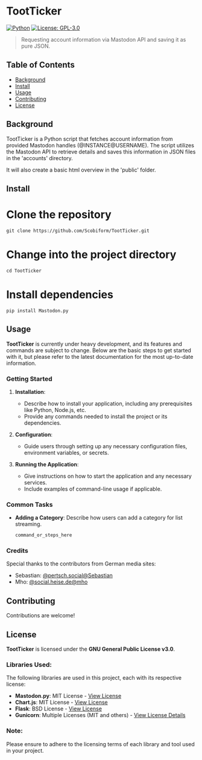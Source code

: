 # TootTicker

[![Python](https://img.shields.io/badge/Made%20with-Python-1f425f.svg)](https://www.python.org/)
[![License: GPL-3.0](https://img.shields.io/badge/License-GPL%203.0-blue.svg)](https://opensource.org/licenses/GPL-3.0)

> Requesting account information via Mastodon API and saving it as pure JSON.

## Table of Contents

- [Background](#background)
- [Install](#install)
- [Usage](#usage)
- [Contributing](#contributing)
- [License](#license)

## Background

TootTicker is a Python script that fetches account information from provided Mastodon handles (@INSTANCE@USERNAME). The script utilizes the Mastodon API to retrieve details and saves this information in JSON files in the 'accounts' directory.

It will also create a basic html overview in the 'public' folder.

## Install
# Clone the repository
```
git clone https://github.com/Scobiform/TootTicker.git
```
# Change into the project directory
```
cd TootTicker
```
# Install dependencies
```
pip install Mastodon.py
```
## Usage

**TootTicker** is currently under heavy development, and its features and commands are subject to change. Below are the basic steps to get started with it, but please refer to the latest documentation for the most up-to-date information.

### Getting Started

1. **Installation**: 
   - Describe how to install your application, including any prerequisites like Python, Node.js, etc.
   - Provide any commands needed to install the project or its dependencies.

2. **Configuration**: 
   - Guide users through setting up any necessary configuration files, environment variables, or secrets.

3. **Running the Application**: 
   - Give instructions on how to start the application and any necessary services.
   - Include examples of command-line usage if applicable.

### Common Tasks

- **Adding a Category**: Describe how users can add a category for list streaming.
  ```bash
  command_or_steps_here
  
### Credits

Special thanks to the contributors from German media sites:

- Sebastian: [@pertsch.social@Sebastian](https://pertsch.social/@Sebastian)
- Mho: [@social.heise.de@mho](https://social.heise.de/@mho)

## Contributing

Contributions are welcome!

## License
**TootTicker** is licensed under the **GNU General Public License v3.0**.

### Libraries Used:
The following libraries are used in this project, each with its respective license:

- **Mastodon.py**: MIT License - [View License](https://github.com/halcy/Mastodon.py)
- **Chart.js**: MIT License - [View License](https://www.chartjs.org/)
- **Flask**: BSD License - [View License](https://flask.palletsprojects.com/en/2.0.x/)
- **Gunicorn**: Multiple Licenses (MIT and others) - [View License Details](https://github.com/benoitc/gunicorn?tab=License-1-ov-file#readme)

### Note:
Please ensure to adhere to the licensing terms of each library and tool used in your project.

